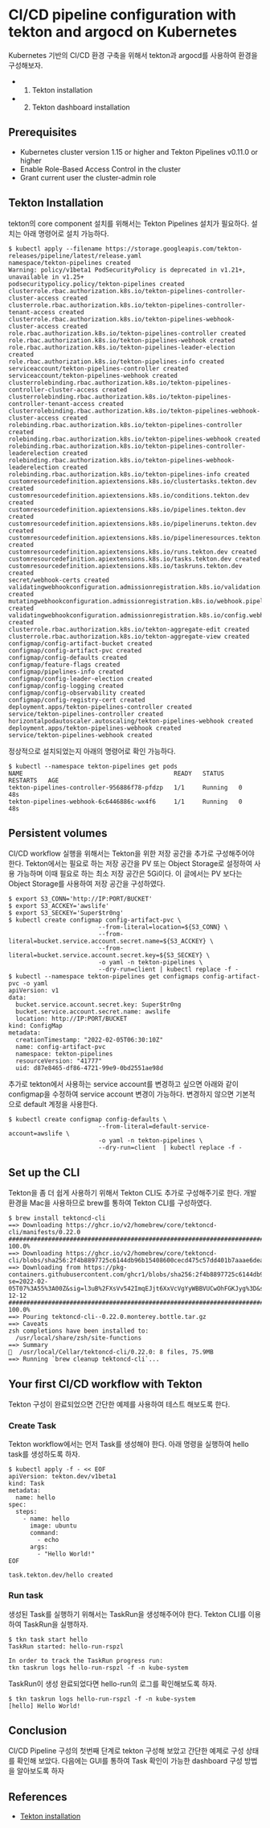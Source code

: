 # CI/CD pipeline configuration with tekton and argocd on Kubernetes

Kubernetes 기반의 CI/CD 환경 구축을 위해서 tekton과 argocd를 사용하여 환경을 구성해보자.

- 1. Tekton installation
- 2. Tekton dashboard installation

## Prerequisites

- Kubernetes cluster version 1.15 or higher and Tekton Pipelines v0.11.0 or higher
- Enable Role-Based Access Control in the cluster
- Grant current user the cluster-admin role

## Tekton Installation

tekton의 core component 설치를 위해서는 Tekton Pipelines 설치가 필요하다. 설치는 아래 명령어로 설치 가능하다.

```console
$ kubectl apply --filename https://storage.googleapis.com/tekton-releases/pipeline/latest/release.yaml
namespace/tekton-pipelines created
Warning: policy/v1beta1 PodSecurityPolicy is deprecated in v1.21+, unavailable in v1.25+
podsecuritypolicy.policy/tekton-pipelines created
clusterrole.rbac.authorization.k8s.io/tekton-pipelines-controller-cluster-access created
clusterrole.rbac.authorization.k8s.io/tekton-pipelines-controller-tenant-access created
clusterrole.rbac.authorization.k8s.io/tekton-pipelines-webhook-cluster-access created
role.rbac.authorization.k8s.io/tekton-pipelines-controller created
role.rbac.authorization.k8s.io/tekton-pipelines-webhook created
role.rbac.authorization.k8s.io/tekton-pipelines-leader-election created
role.rbac.authorization.k8s.io/tekton-pipelines-info created
serviceaccount/tekton-pipelines-controller created
serviceaccount/tekton-pipelines-webhook created
clusterrolebinding.rbac.authorization.k8s.io/tekton-pipelines-controller-cluster-access created
clusterrolebinding.rbac.authorization.k8s.io/tekton-pipelines-controller-tenant-access created
clusterrolebinding.rbac.authorization.k8s.io/tekton-pipelines-webhook-cluster-access created
rolebinding.rbac.authorization.k8s.io/tekton-pipelines-controller created
rolebinding.rbac.authorization.k8s.io/tekton-pipelines-webhook created
rolebinding.rbac.authorization.k8s.io/tekton-pipelines-controller-leaderelection created
rolebinding.rbac.authorization.k8s.io/tekton-pipelines-webhook-leaderelection created
rolebinding.rbac.authorization.k8s.io/tekton-pipelines-info created
customresourcedefinition.apiextensions.k8s.io/clustertasks.tekton.dev created
customresourcedefinition.apiextensions.k8s.io/conditions.tekton.dev created
customresourcedefinition.apiextensions.k8s.io/pipelines.tekton.dev created
customresourcedefinition.apiextensions.k8s.io/pipelineruns.tekton.dev created
customresourcedefinition.apiextensions.k8s.io/pipelineresources.tekton.dev created
customresourcedefinition.apiextensions.k8s.io/runs.tekton.dev created
customresourcedefinition.apiextensions.k8s.io/tasks.tekton.dev created
customresourcedefinition.apiextensions.k8s.io/taskruns.tekton.dev created
secret/webhook-certs created
validatingwebhookconfiguration.admissionregistration.k8s.io/validation.webhook.pipeline.tekton.dev created
mutatingwebhookconfiguration.admissionregistration.k8s.io/webhook.pipeline.tekton.dev created
validatingwebhookconfiguration.admissionregistration.k8s.io/config.webhook.pipeline.tekton.dev created
clusterrole.rbac.authorization.k8s.io/tekton-aggregate-edit created
clusterrole.rbac.authorization.k8s.io/tekton-aggregate-view created
configmap/config-artifact-bucket created
configmap/config-artifact-pvc created
configmap/config-defaults created
configmap/feature-flags created
configmap/pipelines-info created
configmap/config-leader-election created
configmap/config-logging created
configmap/config-observability created
configmap/config-registry-cert created
deployment.apps/tekton-pipelines-controller created
service/tekton-pipelines-controller created
horizontalpodautoscaler.autoscaling/tekton-pipelines-webhook created
deployment.apps/tekton-pipelines-webhook created
service/tekton-pipelines-webhook created
```

정상적으로 설치되었는지 아래의 명령어로 확인 가능하다.

```console
$ kubectl --namespace tekton-pipelines get pods
NAME                                          READY   STATUS    RESTARTS   AGE
tekton-pipelines-controller-956886f78-pfdzp   1/1     Running   0          48s
tekton-pipelines-webhook-6c6446886c-wx4f6     1/1     Running   0          48s
```

## Persistent volumes

CI/CD workflow 실행을 위해서는 Tekton을 위한 저장 공간을 추가로 구성해주어야 한다. Tekton에서는 필요로 하는 저장 공간을 PV 또는 Object Storage로 설정하여 사용 가능하며 이때 필요로 하는 최소 저장 공간은 5Gi이다. 이 글에서는 PV 보다는 Object Storage를 사용하여 저장 공간을 구성하였다.

```console
$ export S3_CONN='http://IP:PORT/BUCKET'
$ export S3_ACCKEY='awslife'
$ export S3_SECKEY='Super$tr0ng'
$ kubectl create configmap config-artifact-pvc \
                         --from-literal=location=${S3_CONN} \
                         --from-literal=bucket.service.account.secret.name=${S3_ACCKEY} \
                         --from-literal=bucket.service.account.secret.key=${S3_SECKEY} \
                         -o yaml -n tekton-pipelines \
                         --dry-run=client | kubectl replace -f -
$ kubectl --namespace tekton-pipelines get configmaps config-artifact-pvc -o yaml
apiVersion: v1
data:
  bucket.service.account.secret.key: Super$tr0ng
  bucket.service.account.secret.name: awslife
  location: http://IP:PORT/BUCKET
kind: ConfigMap
metadata:
  creationTimestamp: "2022-02-05T06:30:10Z"
  name: config-artifact-pvc
  namespace: tekton-pipelines
  resourceVersion: "41777"
  uid: d87e8465-df86-4721-99e9-0bd2551ae98d
```

추가로 tekton에서 사용하는 service account를 변경하고 싶으면 아래와 같이 configmap을 수정하여 service account 변경이 가능하다. 변경하지 않으면 기본적으로 default 계정을 사용한다.

```console
$ kubectl create configmap config-defaults \
                         --from-literal=default-service-account=awslife \
                         -o yaml -n tekton-pipelines \
                         --dry-run=client  | kubectl replace -f -
```

## Set up the CLI

Tekton을 좀 더 쉽게 사용하기 위해서 Tekton CLI도 추가로 구성해주기로 한다. 개발 환경을 Mac을 사용하므로 brew를 통하여 Tekton CLI를 구성하였다.

```console
$ brew install tektoncd-cli
==> Downloading https://ghcr.io/v2/homebrew/core/tektoncd-cli/manifests/0.22.0
######################################################################## 100.0%
==> Downloading https://ghcr.io/v2/homebrew/core/tektoncd-cli/blobs/sha256:2f4b8897725c6144db96b15408600cecd475c57dd401b7aaae6dea55c566e131
==> Downloading from https://pkg-containers.githubusercontent.com/ghcr1/blobs/sha256:2f4b8897725c6144db96b15408600cecd475c57dd401b7aaae6dea55c566e131?se=2022-02-05T07%3A55%3A00Z&sig=l3uB%2FXsVv542ImqEJjt6XxVcVgYyWBBVUCwOhFGKJyg%3D&sp=r&spr=https&sr=b&sv=2019-12-12
######################################################################## 100.0%
==> Pouring tektoncd-cli--0.22.0.monterey.bottle.tar.gz
==> Caveats
zsh completions have been installed to:
  /usr/local/share/zsh/site-functions
==> Summary
🍺  /usr/local/Cellar/tektoncd-cli/0.22.0: 8 files, 75.9MB
==> Running `brew cleanup tektoncd-cli`...
```

## Your first CI/CD workflow with Tekton

Tekton 구성이 완료되었으면 간단한 예제를 사용하여 테스트 해보도록 한다.

### Create Task

Tekton workflow에서는 먼저 Task를 생성해야 한다. 아래 명령을 실행하여 hello task를 생성하도록 하자.

```console
$ kubectl apply -f - << EOF
apiVersion: tekton.dev/v1beta1
kind: Task
metadata:
  name: hello
spec:
  steps:
    - name: hello
      image: ubuntu
      command:
        - echo
      args:
        - "Hello World!"
EOF

task.tekton.dev/hello created
```

### Run task

생성된 Task를 실행하기 위해서는 TaskRun을 생성해주어야 한다. Tekton CLI를 이용하여 TaskRun을 실행하자.

```console
$ tkn task start hello
TaskRun started: hello-run-rspzl

In order to track the TaskRun progress run:
tkn taskrun logs hello-run-rspzl -f -n kube-system
```

TaskRun이 생성 완료되었다면 hello-run의 로그를 확인해보도록 하자.

```console
$ tkn taskrun logs hello-run-rspzl -f -n kube-system
[hello] Hello World!
```

## Conclusion

CI/CD Pipeline 구성의 첫번째 단계로 tekton 구성해 보았고 간단한 예제로 구성 상태를 확인해 보았다. 다음에는 GUI를 통하여 Task 확인이 가능한 dashboard 구성 방법을 알아보도록 하자

## References

- [Tekton installation](https://tekton.dev/docs/getting-started/)
